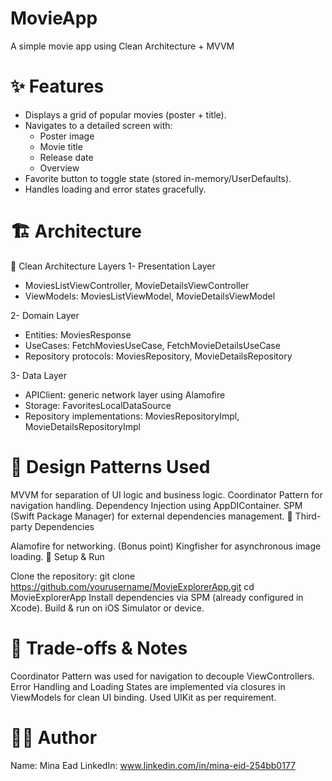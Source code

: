 # MovieApp
A simple movie app using Clean Architecture + MVVM
# ✨ Features

- Displays a grid of popular movies (poster + title).
- Navigates to a detailed screen with:
  - Poster image
  - Movie title
  - Release date
  - Overview
- Favorite button to toggle state (stored in-memory/UserDefaults).
- Handles loading and error states gracefully.


# 🏗️ Architecture

🔷 Clean Architecture Layers
1- Presentation Layer
 - MoviesListViewController, MovieDetailsViewController
 - ViewModels: MoviesListViewModel, MovieDetailsViewModel
 
2- Domain Layer
 - Entities: MoviesResponse
 - UseCases: FetchMoviesUseCase, FetchMovieDetailsUseCase
 - Repository protocols: MoviesRepository, MovieDetailsRepository

3- Data Layer
 - APIClient: generic network layer using Alamofire
 - Storage: FavoritesLocalDataSource
 - Repository implementations: MoviesRepositoryImpl, MovieDetailsRepositoryImpl

# 🔷 Design Patterns Used
MVVM for separation of UI logic and business logic.
Coordinator Pattern for navigation handling.
Dependency Injection using AppDIContainer.
SPM (Swift Package Manager) for external dependencies management.
🔌 Third-party Dependencies

Alamofire for networking. (Bonus point)
Kingfisher for asynchronous image loading.
🚀 Setup & Run

Clone the repository:
git clone https://github.com/yourusername/MovieExplorerApp.git
cd MovieExplorerApp
Install dependencies via SPM (already configured in Xcode).
Build & run on iOS Simulator or device.


# 🎯 Trade-offs & Notes

Coordinator Pattern was used for navigation to decouple ViewControllers.
Error Handling and Loading States are implemented via closures in ViewModels for clean UI binding.
Used UIKit as per requirement.


# 👨‍💻 Author
Name: Mina Ead
LinkedIn: www.linkedin.com/in/mina-eid-254bb0177
